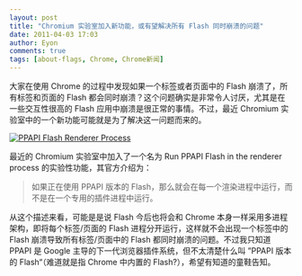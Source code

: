 ```yaml
---
layout: post
title: "Chromium 实验室加入新功能，或有望解决所有 Flash 同时崩溃的问题"
date: 2011-04-03 17:03
author: Eyon
comments: true
tags: [about-flags, Chrome, Chrome新闻]
---
```

大家在使用 Chrome 的过程中发现如果一个标签或者页面中的 Flash 崩溃了，所有标签和页面的 Flash 都会同时崩溃？这个问题确实是非常令人讨厌，尤其是在一些交互性很高的 Flash 应用中崩溃是很正常的事情。不过，最近 Chromium 实验室中的一个新功能可能就是为了解决这一问题而来的。

<a href="http://img.chromi.org/2011/04/PPAPI-Flash-Renderer-Process.png">![](http://img.chromi.org/2011/04/PPAPI-Flash-Renderer-Process.png "PPAPI Flash Renderer Process")</a>

最近的 Chromium 实验室中加入了一个名为 Run PPAPI Flash in the renderer process 的实验性功能，其官方介绍为：



>如果正在使用 PPAPI 版本的 Flash，那么就会在每一个渲染进程中运行，而不是在一个专用的插件进程中运行。



从这个描述来看，可能是是说 Flash 今后也将会和 Chrome 本身一样采用多进程架构，即将每个标签/页面的 Flash 进程分开运行，这样就不会出现一个标签中的 Flash 崩溃导致所有标签/页面中的 Flash 都同时崩溃的问题。不过我只知道 PPAPI 是 Google 主导的下一代浏览器插件系统，但不太清楚什么叫 ”PPAPI 版本的 Flash“（难道就是指 Chrome 中内置的 Flash?），希望有知道的童鞋告知。






